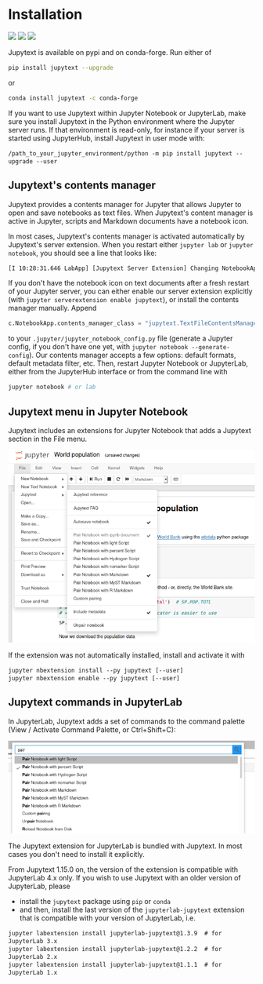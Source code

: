 # Installation

[![](https://img.shields.io/conda/vn/conda-forge/jupytext.svg)](https://anaconda.org/conda-forge/jupytext)
[![](https://img.shields.io/pypi/v/jupytext.svg)](https://pypi.python.org/pypi/jupytext)
[![](https://img.shields.io/pypi/pyversions/jupytext.svg)](https://pypi.python.org/pypi/jupytext)

Jupytext is available on pypi and on conda-forge. Run either of
```bash
pip install jupytext --upgrade
```
or
```bash
conda install jupytext -c conda-forge
```

If you want to use Jupytext within Jupyter Notebook or JupyterLab, make sure you install Jupytext in the Python environment where the Jupyter server runs. If that environment is read-only, for instance if your server is started using JupyterHub, install Jupytext in user mode with:
```
/path_to_your_jupyter_environment/python -m pip install jupytext --upgrade --user
```

## Jupytext's contents manager

Jupytext provides a contents manager for Jupyter that allows Jupyter to open and save notebooks as text files. When Jupytext's content manager is active in Jupyter, scripts and Markdown documents have a notebook icon.

In most cases, Jupytext's contents manager is activated automatically by Jupytext's server extension. When you restart either `jupyter lab` or `jupyter notebook`, you should see a line that looks like:
```bash
[I 10:28:31.646 LabApp] [Jupytext Server Extension] Changing NotebookApp.contents_manager_class from LargeFileManager to jupytext.TextFileContentsManager
```

If you don't have the notebook icon on text documents after a fresh restart of your Jupyter server, you can either enable our server extension explicitly (with `jupyter serverextension enable jupytext`), or install the contents manager manually. Append
```python
c.NotebookApp.contents_manager_class = "jupytext.TextFileContentsManager"
```
to your `.jupyter/jupyter_notebook_config.py` file (generate a Jupyter config, if you don't have one yet, with `jupyter notebook --generate-config`). Our contents manager accepts a few options: default formats, default metadata filter, etc. Then, restart Jupyter Notebook or JupyterLab, either from the JupyterHub interface or from the command line with
```bash
jupyter notebook # or lab
```

## Jupytext menu in Jupyter Notebook

Jupytext includes an extensions for Jupyter Notebook that adds a Jupytext section in the File menu.

![](https://raw.githubusercontent.com/mwouts/jupytext/main/jupytext/nbextension/jupytext_menu.png)

If the extension was not automatically installed, install and activate it with
```
jupyter nbextension install --py jupytext [--user]
jupyter nbextension enable --py jupytext [--user]
```

## Jupytext commands in JupyterLab

In JupyterLab, Jupytext adds a set of commands to the command palette (View / Activate Command Palette, or Ctrl+Shift+C):

![](https://raw.githubusercontent.com/mwouts/jupytext/main/packages/labextension/jupytext_commands.png)

The Jupytext extension for JupyterLab is bundled with Jupytext. In most cases you don't need to install it explicitly.

From Jupytext 1.15.0 on, the version of the extension is compatible with JupyterLab 4.x only.
If you wish to use Jupytext with an older version of JupyterLab, please
- install the `jupytext` package using `pip` or `conda`
- and then, install the last version of the `jupyterlab-jupytext` extension that is compatible with your version of JupyterLab, i.e.
```
jupyter labextension install jupyterlab-jupytext@1.3.9  # for JupyterLab 3.x
jupyter labextension install jupyterlab-jupytext@1.2.2  # for JupyterLab 2.x
jupyter labextension install jupyterlab-jupytext@1.1.1  # for JupyterLab 1.x
```
